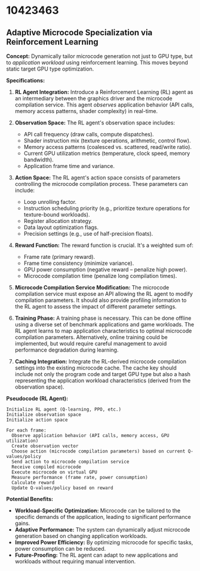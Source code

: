 # 10423463

## Adaptive Microcode Specialization via Reinforcement Learning

**Concept:** Dynamically tailor microcode generation not just to GPU type, but to *application workload* using reinforcement learning. This moves beyond static target GPU type optimization.

**Specifications:**

1.  **RL Agent Integration:** Introduce a Reinforcement Learning (RL) agent as an intermediary between the graphics driver and the microcode compilation service. This agent *observes* application behavior (API calls, memory access patterns, shader complexity) in real-time.

2.  **Observation Space:** The RL agent's observation space includes:
    *   API call frequency (draw calls, compute dispatches).
    *   Shader instruction mix (texture operations, arithmetic, control flow).
    *   Memory access patterns (coalesced vs. scattered, read/write ratio).
    *   Current GPU utilization metrics (temperature, clock speed, memory bandwidth).
    *   Application frame time and variance.

3.  **Action Space:** The RL agent's action space consists of parameters controlling the microcode compilation process. These parameters can include:
    *   Loop unrolling factor.
    *   Instruction scheduling priority (e.g., prioritize texture operations for texture-bound workloads).
    *   Register allocation strategy.
    *   Data layout optimization flags.
    *   Precision settings (e.g., use of half-precision floats).

4.  **Reward Function:** The reward function is crucial. It's a weighted sum of:
    *   Frame rate (primary reward).
    *   Frame time consistency (minimize variance).
    *   GPU power consumption (negative reward – penalize high power).
    *   Microcode compilation time (penalize long compilation times).

5.  **Microcode Compilation Service Modification:** The microcode compilation service must expose an API allowing the RL agent to modify compilation parameters. It should also provide profiling information to the RL agent to assess the impact of different parameter settings.

6.  **Training Phase:** A training phase is necessary. This can be done offline using a diverse set of benchmark applications and game workloads. The RL agent learns to map application characteristics to optimal microcode compilation parameters. Alternatively, online training could be implemented, but would require careful management to avoid performance degradation during learning.

7.  **Caching Integration:** Integrate the RL-derived microcode compilation settings into the existing microcode cache. The cache key should include not only the program code and target GPU type but also a hash representing the application workload characteristics (derived from the observation space).

**Pseudocode (RL Agent):**

```
Initialize RL agent (Q-learning, PPO, etc.)
Initialize observation space
Initialize action space

For each frame:
  Observe application behavior (API calls, memory access, GPU utilization)
  Create observation vector
  Choose action (microcode compilation parameters) based on current Q-values/policy
  Send action to microcode compilation service
  Receive compiled microcode
  Execute microcode on virtual GPU
  Measure performance (frame rate, power consumption)
  Calculate reward
  Update Q-values/policy based on reward
```

**Potential Benefits:**

*   **Workload-Specific Optimization:**  Microcode can be tailored to the specific demands of the application, leading to significant performance gains.
*   **Adaptive Performance:**  The system can dynamically adjust microcode generation based on changing application workloads.
*   **Improved Power Efficiency:**  By optimizing microcode for specific tasks, power consumption can be reduced.
*   **Future-Proofing:**  The RL agent can adapt to new applications and workloads without requiring manual intervention.